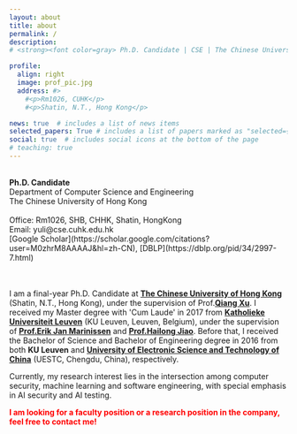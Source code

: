 ```yaml
---
layout: about
title: about
permalink: /
description: 
# <strong><font color=gray> Ph.D. Candidate | CSE | The Chinese University of Hong Kong </font></strong><br /> 

profile:
  align: right
  image: prof_pic.jpg
  address: #>
    #<p>Rm1026, CUHK</p>
    #<p>Shatin, N.T., Hong Kong</p>

news: true  # includes a list of news items
selected_papers: True # includes a list of papers marked as "selected={true}"
social: true  # includes social icons at the bottom of the page
# teaching: true
---
```

<br> 
<strong>Ph.D. Candidate</strong><br> 
Department of Computer Science and Engineering<br> 
The Chinese University of Hong Kong<br> 

<br> 
Office: Rm1026, SHB, CHHK, Shatin, HongKong<br> 
Email: yuli@cse.cuhk.edu.hk<br>
[Google Scholar](https://scholar.google.com/citations?user=M0zhrM8AAAAJ&hl=zh-CN), [DBLP](https://dblp.org/pid/34/2997-7.html)
<br> 
<br> 
<br> 

I am a final-year Ph.D. Candidate at **[The Chinese University of Hong Kong](https://www.cse.cuhk.edu.hk/)** (Shatin, N.T., Hong Kong), under the supervision of Prof.**[Qiang Xu](https://www.cse.cuhk.edu.hk/people/faculty/qiang-xu/)**. I received my Master degree with 'Cum Laude' in 2017 from **[Katholieke Universiteit Leuven](https://www.kuleuven.be/kuleuven/)** (KU Leuven, Leuven, Belgium), under the supervision of **[Prof.Erik Jan Marinissen](https://www.linkedin.com/in/erikjanmarinissen/?originalSubdomain=be)** and **[Prof.Hailong Jiao](http://www.pku-vlsi.com/sample-page/hailong_jiao/)**. Before that, I received the Bachelor of Science and Bachelor of Engineering degree in 2016 from both **KU Leuven** and **[University of Electronic Science and Technology of China](https://www.uestc.edu.cn/)** (UESTC, Chengdu, China), respectively.

Currently, my research interest lies in the intersection among computer security, machine learning and software engineering, with special emphasis in AI security and AI testing.


<span style="color:red"> **I am looking for a faculty position or a research position in the company, feel free to contact me!** </span>


<!-- Write your biography here. Tell the world about yourself. Link to your favorite [subreddit](http://reddit.com){:target="\_blank"}. You can put a picture in, too. The code is already in, just name your picture `prof_pic.jpg` and put it in the `img/` folder. -->

<!-- Put your address / P.O. box / other info right below your picture. You can also disable any these elements by editing `profile` property of the YAML header of your `_pages/about.md`. Edit `_bibliography/papers.bib` and Jekyll will render your [publications page](/al-folio/publications/) automatically. -->

<!-- Link to your social media connections, too. This theme is set up to use [Font Awesome icons](http://fortawesome.github.io/Font-Awesome/){:target="\_blank"} and [Academicons](https://jpswalsh.github.io/academicons/){:target="\_blank"}, like the ones below. Add your Facebook, Twitter, LinkedIn, Google Scholar, or just disable all of them. -->

